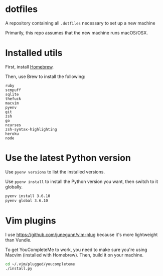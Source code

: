 # dotfiles
A repository containing all `.dotfiles` necessary to set up a new machine

Primarily, this repo assumes that the new machine runs macOS/OSX.

# Installed utils

First, install [Homebrew](https://brew.sh/).

Then, use Brew to install the following:

```
ruby
scmpuff
sqlite
thefuck
macvim
pyenv
git
zsh
go
ncurses
zsh-syntax-highlighting
heroku
node
```

# Use the latest Python version

Use `pyenv versions` to list the installed versions.

Use `pyenv install` to install the Python version you want, then switch to it globally.

```sh
pyenv install 3.6.10
pyenv global 3.6.10
```

# Vim plugins

I use https://github.com/junegunn/vim-plug because it's more lightweight than Vundle.

To get YouCompleteMe to work, you need to make sure you're using Macvim (installed with Homebrew). Then, build it on your machine.

```sh
cd ~/.vim/plugged/youcompleteme
./install.py
```
